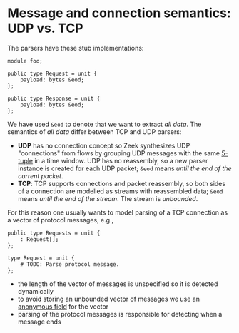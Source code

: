 # Message and connection semantics: UDP vs. TCP

The parsers have these stub implementations:

```spicy
module foo;

public type Request = unit {
    payload: bytes &eod;
};

public type Response = unit {
    payload: bytes &eod;
};
```

We have used `&eod` to denote that we want to extract _all data_. The semantics
of _all data_ differ between TCP and UDP parsers:

- **UDP** has no connection concept so Zeek synthesizes UDP "connections" from flows by
  grouping UDP messages with the same
  [5-tuple](https://docs.zeek.org/en/master/scripts/base/init-bare.zeek.html#type-conn_id)
  in a time window. UDP has no reassembly, so a new parser instance is
  created for each UDP packet; `&eod` means _until the end of the current
  packet_.
- **TCP**: TCP supports connections and packet reassembly, so both sides of a
  connection are modelled as streams with reassembled data; `&eod` means _until
  the end of the stream_. The stream is _unbounded_.

For this reason one usually wants to model parsing of a TCP connection as a vector of
protocol messages, e.g.,

```spicy
public type Requests = unit {
    : Request[];
};

type Request = unit {
    # TODO: Parse protocol message.
};
```

- the length of the vector of messages is unspecified so it is detected dynamically
- to avoid storing an unbounded vector of messages we use an [anonymous
  field](https://docs.zeek.org/projects/spicy/en/latest/programming/parsing.html#anonymous-fields)
  for the vector
- parsing of the protocol messages is responsible for detecting when a message
  ends
